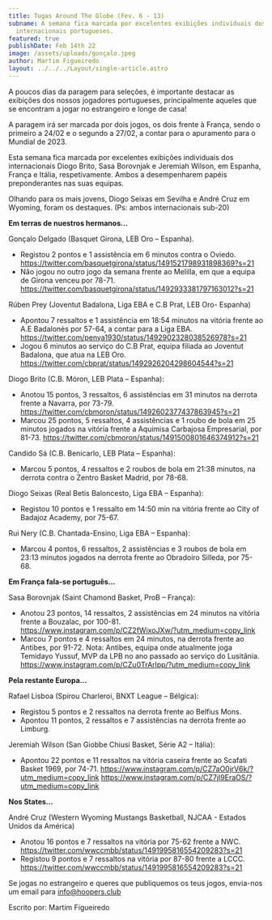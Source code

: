 ```yaml
---
title: Tugas Around The Globe (Fev. 6 - 13)
subname: A semana fica marcada por excelentes exibições individuais dos
  internacionais portugueses.
featured: true
publishDate: Feb 14th 22
image: /assets/uploads/gonçalo.jpeg
author: Martim Figueiredo
layout: ../../../Layout/single-article.astro
---
```

A poucos dias da paragem para seleções, é importante destacar as exibições dos nossos jogadores portugueses, principalmente aqueles que se encontram a jogar no estrangeiro e longe de casa! 

A paragem irá ser marcada por dois jogos, os dois frente à França, sendo o primeiro a 24/02 e o segundo a 27/02, a contar para o apuramento para o Mundial de 2023.



Esta semana fica marcada por excelentes exibições individuais dos internacionais Diogo Brito, Sasa Borovnjak e Jeremiah Wilson, em Espanha, França e Itália, respetivamente. Ambos a desempenharem papéis preponderantes nas suas equipas.

Olhando para os mais jovens, Diogo Seixas em Sevilha e André Cruz em Wyoming, foram os destaques. (Ps: ambos internacionais sub-20)



**Em terras de nuestros hermanos…**

Gonçalo Delgado (Basquet Girona, LEB Oro – Espanha).

* Registou 2 pontos e 1 assistência em 6 minutos contra o Oviedo. <https://twitter.com/basquetgirona/status/1491521798931898369?s=21>
* Não jogou no outro jogo da semana frente ao Melilla, em que a equipa de Girona venceu por 78-71. <https://twitter.com/basquetgirona/status/1492933381797163012?s=21>



Rúben Prey (Joventut Badalona, Liga EBA e C.B Prat, LEB Oro- Espanha)

* Apontou 7 ressaltos e 1 assistência em 18:54 minutos na vitória frente ao A.E Badalonès por 57-64, a contar para a Liga EBA. <https://twitter.com/penya1930/status/1492902328038526978?s=21>
* Jogou 6 minutos ao serviço do C.B Prat, equipa filiada ao Joventut Badalona, que atua na LEB Oro. <https://twitter.com/cbprat/status/1492926204298604544?s=21>



Diogo Brito (C.B. Móron, LEB Plata – Espanha):

* Anotou 15 pontos, 3 ressaltos, 6 assistências em 31 minutos na derrota frente a Navarra, por 73-79. <https://twitter.com/cbmoron/status/1492602377437863945?s=21>
* Marcou 25 pontos, 5 ressaltos, 4 assistências e 1 roubo de bola em 25 minutos jogados na vitória frente a Aquimisa Carbajosa Empresarial, por 81-73. <https://twitter.com/cbmoron/status/1491500801646374912?s=21>



Candido Sá (C.B. Benicarlo, LEB Plata – Espanha):

* Marcou 5 pontos, 4 ressaltos e 2 roubos de bola em 21:38 minutos, na derrota contra o Zentro Basket Madrid, por 78-68.



Diogo Seixas (Real Betis Baloncesto, Liga EBA – Espanha):

* Registou 10 pontos e 1 ressalto em 14:50 min na vitória frente ao City of Badajoz Academy, por 75-67.



Rui Nery (C.B. Chantada-Ensino, Liga EBA – Espanha):

* Marcou 4 pontos, 6 ressaltos, 2 assistências e 3 roubos de bola em 23:13 minutos jogados na derrota frente ao Obradoiro Silleda, por 75-68. 



**Em França fala-se português…**



Sasa Borovnjak (Saint Chamond Basket, ProB – França):

* Anotou 23 pontos, 14 ressaltos, 2 assistências em 24 minutos na vitória frente a Bouzalac, por 100-81. <https://www.instagram.com/p/CZ2fWixoJXw/?utm_medium=copy_link>
* Marcou 7 pontos e 4 ressaltos em 24 minutos, na derrota frente ao Antibes, por 91-72. Nota: Antibes, equipa onde atualmente joga Temidayo Yussuf, MVP da LPB no ano passado ao serviço do Lusitânia. <https://www.instagram.com/p/CZu0TrArlpp/?utm_medium=copy_link>



**Pela restante Europa…**

Rafael Lisboa (Spirou Charleroi, BNXT League – Bélgica):

* Registou 5 pontos e 2 ressaltos na derrota frente ao Belfius Mons.
* Apontou 11 pontos, 2 ressaltos e 7 assistências na derrota frente ao Limburg. 



Jeremiah Wilson (San Giobbe Chiusi Basket, Série A2 – Itália):

* Apontou 22 pontos e 11 ressaltos na vitória caseira frente ao Scafati Basket 1969, por 74-71. <https://www.instagram.com/p/CZ7aO0jrV6k/?utm_medium=copy_link> <https://www.instagram.com/p/CZ7jI9EraOS/?utm_medium=copy_link>



**Nos States…**

André Cruz (Western Wyoming Mustangs Basketball, NJCAA - Estados Unidos da América)

* Anotou 16 pontos e 7 ressaltos na vitória por 75-62 frente a NWC. <https://twitter.com/wwccmbb/status/1491995816554209283?s=21>
* Registou 9 pontos e 7 ressaltos na vitória por 87-80 frente a LCCC. <https://twitter.com/wwccmbb/status/1491995816554209283?s=21>



Se jogas no estrangeiro e queres que publiquemos os teus jogos, envia-nos um email para info@hoopers.club



Escrito por: Martim Figueiredo